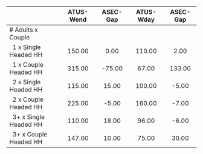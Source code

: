 
|                      |    ATUS-Wend |     ASEC-Gap |    ATUS-Wday |     ASEC-Gap |
| -------------------- | :----------: | :----------: | :----------: | :----------: |
| # Adults x Couple    |              |              |              |              |
| &nbsp;&nbsp;1 x Single Headed HH |       150.00 |         0.00 |       110.00 |         2.00 |
| &nbsp;&nbsp;1 x Couple Headed HH |       315.00 |       -75.00 |        67.00 |       133.00 |
| &nbsp;&nbsp;2 x Single Headed HH |       115.00 |        15.00 |       100.00 |        -5.00 |
| &nbsp;&nbsp;2 x Couple Headed HH |       225.00 |        -5.00 |       160.00 |        -7.00 |
| &nbsp;&nbsp;3+ x Single Headed HH |       110.00 |        18.00 |        96.00 |        -6.00 |
| &nbsp;&nbsp;3+ x Couple Headed HH |       147.00 |        10.00 |        75.00 |        30.00 |

